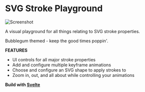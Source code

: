 # SVG Stroke Playground

![Screenshot](https://user-images.githubusercontent.com/39874506/109052962-1e64d100-76d4-11eb-98b5-79ba6a10b137.png)

A visual playground for all things relating to SVG stroke properties.

Bubblegum themed - keep the good times poppin'.

**FEATURES**

- UI controls for all major stroke properties
- Add and configure multiple keyframe animations
- Choose and configure an SVG shape to apply strokes to
- Zoom in, out, and all about while controlling your animations

**Build with [Svelte](https://svelte.dev/)**
